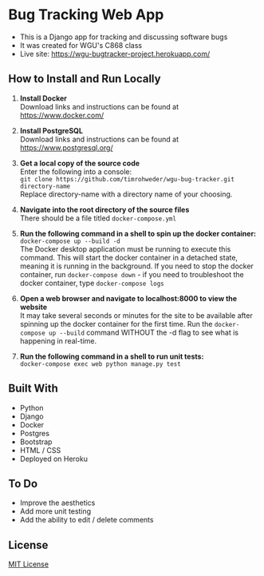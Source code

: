 # Bug Tracking Web App

- This is a Django app for tracking and discussing software bugs
- It was created for WGU's C868 class
- Live site: https://wgu-bugtracker-project.herokuapp.com/

## How to Install and Run Locally

1. **Install Docker**\
   Download links and instructions can be found at https://www.docker.com/

2. **Install PostgreSQL**\
   Download links and instructions can be found at https://www.postgresql.org/

3. **Get a local copy of the source code**\
   Enter the following into a console:\
   `git clone https://github.com/timrohweder/wgu-bug-tracker.git directory-name`\
   Replace directory-name with a directory name of your choosing.

4. **Navigate into the root directory of the source files**\
   There should be a file titled `docker-compose.yml`

5. **Run the following command in a shell to spin up the docker container:**\
   `docker-compose up --build -d`\
   The Docker desktop application must be running to execute this command. This will start the docker container in a detached state, meaning it is running in the background. If you need to stop the docker container, run `docker-compose down` - if you need to troubleshoot the docker container, type `docker-compose logs`

6. **Open a web browser and navigate to localhost:8000 to view the website**\
   It may take several seconds or minutes for the site to be available after spinning up the docker container for the first time. Run the `docker-compose up --build` command WITHOUT the -d flag to see what is happening in real-time.

7. **Run the following command in a shell to run unit tests:**\
   `docker-compose exec web python manage.py test`

## Built With

- Python
- Django
- Docker
- Postgres
- Bootstrap
- HTML / CSS
- Deployed on Heroku

## To Do

- Improve the aesthetics
- Add more unit testing
- Add the ability to edit / delete comments

## License

[MIT License](https://choosealicense.com/licenses/mit/)
